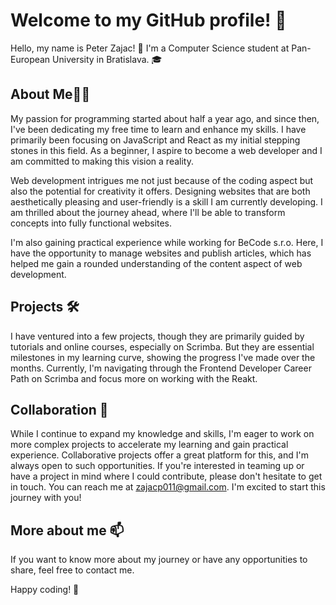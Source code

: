 # Welcome to my GitHub profile! 👋

Hello, my name is Peter Zajac! 🚀 I'm a Computer Science student at Pan-European University in Bratislava. 🎓 

## About Me🧑‍💻

My passion for programming started about half a year ago, and since then, I've been dedicating my free time to learn and enhance my skills. I have primarily been focusing on JavaScript and React as my initial stepping stones in this field. As a beginner, I aspire to become a web developer and I am committed to making this vision a reality. 

Web development intrigues me not just because of the coding aspect but also the potential for creativity it offers. Designing websites that are both aesthetically pleasing and user-friendly is a skill I am currently developing. I am thrilled about the journey ahead, where I'll be able to transform concepts into fully functional websites.

I'm also gaining practical experience while working for BeCode s.r.o. Here, I have the opportunity to manage websites and publish articles, which has helped me gain a rounded understanding of the content aspect of web development.

## Projects 🛠️

I have ventured into a few projects, though they are primarily guided by tutorials and online courses, especially on Scrimba. But they are essential milestones in my learning curve, showing the progress I've made over the months. Currently, I'm navigating through the Frontend Developer Career Path on Scrimba and focus more on working with the Reakt.

## Collaboration 🤝

While I continue to expand my knowledge and skills, I'm eager to work on more complex projects to accelerate my learning and gain practical experience. Collaborative projects offer a great platform for this, and I'm always open to such opportunities. If you're interested in teaming up or have a project in mind where I could contribute, please don't hesitate to get in touch. You can reach me at zajacp011@gmail.com. I'm excited to start this journey with you!


## More about me 📫

If you want to know more about my journey or have any opportunities to share, feel free to contact me. 

Happy coding! 🎉
